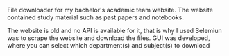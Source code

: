 File downloader for my bachelor's academic team website.
The website contained study material such as past papers and notebooks.

The website is old and no API is available for it, that is why I used Selemiun was to scrape the website and download the files.
GUI was developed, where you can select which department(s) and subject(s) to download
